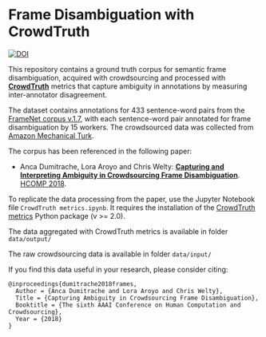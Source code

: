 # Frame Disambiguation with CrowdTruth

[![DOI](https://zenodo.org/badge/DOI/10.5281/zenodo.1472345.svg)](https://doi.org/10.5281/zenodo.1472345)

This repository contains a ground truth corpus for semantic frame disambiguation, acquired with crowdsourcing and processed with **[CrowdTruth](http://crowdtruth.org/)** metrics that capture ambiguity in annotations by measuring inter-annotator disagreement.

The dataset contains annotations for 433 sentence-word pairs from the [FrameNet corpus v.1.7](https://framenet.icsi.berkeley.edu/), with each sentence-word pair annotated for frame disambiguation by 15 workers. The crowdsourced data was collected from [Amazon Mechanical Turk](https://mturk.com/).

The corpus has been referenced in the following paper:

* Anca Dumitrache, Lora Aroyo and Chris Welty: **[Capturing and Interpreting Ambiguity in Crowdsourcing Frame Disambiguation](https://arxiv.org/abs/1805.00270)**. [HCOMP 2018](https://www.humancomputation.com/2018/).

To replicate the data processing from the paper, use the Jupyter Notebook file `CrowdTruth metrics.ipynb`. It requires the installation of the [CrowdTruth metrics](https://github.com/CrowdTruth/CrowdTruth-core) Python package (v >= 2.0).

The data aggregated with CrowdTruth metrics is available in folder `data/output/`

The raw crowdsourcing data is available in folder `data/input/`

If you find this data useful in your research, please consider citing:

```
@inproceedings{dumitrache2018frames,
  Author = {Anca Dumitrache and Lora Aroyo and Chris Welty},
  Title = {Capturing Ambiguity in Crowdsourcing Frame Disambiguation},
  Booktitle = {The sixth AAAI Conference on Human Computation and Crowdsourcing},
  Year = {2018}
}
```
